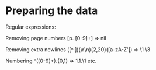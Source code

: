
# Preparing the data
Regular expressions:

Removing page numbers
\[p\. [0-9]+\] => nil

Removing extra newlines
([^ ])(\r\n){2,20}([a-zA-Z']) => \1 \3

Numbering
^([0-9]+)\.{0,1}  => 1.1.\1 etc.